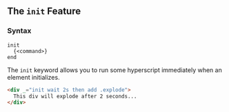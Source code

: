 
## The `init` Feature

### Syntax

```ebnf
init
  {<command>}
end
```

The `init` keyword allows you to run some hyperscript immediately when an element initializes.

```html
<div _="init wait 2s then add .explode">
  This div will explode after 2 seconds...
</div>
```
